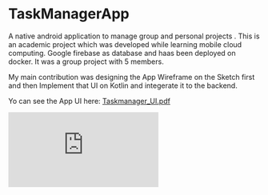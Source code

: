 # TaskManagerApp
A native android application to manage group and personal projects . This is an academic project which was developed while learning mobile cloud computing. 
Google firebase as database and haas been deployed on docker. It was a group project with 5 members. 

My main contribution was designing the App Wireframe on the Sketch first and then Implement that UI on Kotlin and integerate it to the backend.

Yo can see the App UI here: [Taskmanager_UI.pdf](https://github.com/mrangta/TaskManagerApp/blob/master/TaskManager-updatedSketh.pdf)


<embed src="https://github.com/mrangta/TaskManagerApp/blob/master/TaskManager-updatedSketh.pdf"/>
